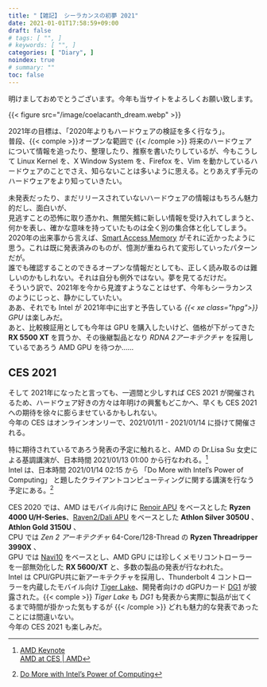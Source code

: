 ```yaml
---
title: "【雑記】 シーラカンスの初夢 2021"
date: 2021-01-01T17:58:59+09:00
draft: false
# tags: [ "", ]
# keywords: [ "", ]
categories: [ "Diary", ]
noindex: true
# summary: ""
toc: false
---
```


明けましておめでとうございます。今年も当サイトをよろしくお願い致します。  

{{< figure src="/image/coelacanth_dream.webp" >}}

2021年の目標は、「2020年よりもハードウェアの検証を多く行なう」。  
普段、{{< comple >}}オープンな範囲で {{< /comple >}} 将来のハードウェアについて情報を追ったり、整理したり、推察を書いたりしているが、今もこうして Linux Kernel を、X Window System を、Firefox を、Vim を動かしているハードウェアのことでさえ、知らないことは多いように思える。とりあえず手元のハードウェアをより知っていきたい。  

未発表だったり、まだリリースされていないハードウェアの情報はもちろん魅力的だし、面白いが、  
見逃すことの恐怖に取り憑かれ、無闇矢鱈に新しい情報を受け入れてしまうと、何かを表し、確かな意味を持っていたものは全く別の集合体と化してしまう。  
2020年の出来事から言えば、[Smart Access Memory](/tags/smart_access_memory) がそれに近かったように思う。これは既に発表済みのものが、憶測が重ねられて変形していったパターンだが。  
誰でも確認することのできるオープンな情報だとしても、正しく読み取るのは難しいのかもしれない。それは自分も例外ではない。夢を見てるだけだ。  
そういう訳で、2021年を今から見渡すようなことはせず、今年もシーラカンスのようにじっと、静かにしていたい。  
ああ、それでも Intel が 2021年中に出すと予告している *{{< xe class="hpg">}} GPU* は楽しみだ。  
あと、比較検証用としても今年は GPU を購入したいけど、価格が下がってきた **RX 5500 XT** を買うか、その後継製品となり *RDNA 2アーキテクチャ* を採用しているであろう AMD GPU を待つか……  

## CES 2021

そして 2021年になったと言っても、一週間と少しすれば CES 2021 が開催されるため、ハードウェア好きの方々は年明けの興奮もどこかへ、早くも CES 2021 への期待を徐々に膨らませているかもしれない。  
今年の CES はオンラインオンリーで、2021/01/11 - 2021/01/14 に掛けて開催される。  

特に期待されているであろう発表の予定に触れると、AMD の Dr.Lisa Su 女史による基調講演が、日本時間 2021/01/13 01:00 から行なわれる。[^ces2021-amd-keynote]  
Intel は、日本時間 2021/01/14 02:15 から 「Do More with Intel’s Power of Computing」 と題したクライアントコンピューティングに関する講演を行なう予定にある。[^ces2021-intel]  

[^ces2021-amd-keynote]: [AMD Keynote](https://digital.ces.tech/sessions/123407f2-3ad9-4b35-9155-f676b7006e7c?source=sessions) <br> [AMD at CES | AMD](https://www.amd.com/en/events/ces)
[^ces2021-intel]: [Do More with Intel’s Power of Computing](https://digital.ces.tech/sessions/cdbc3929-57b0-4e09-8db0-79ce05da141a?source=sessions)

CES 2020 では、AMD はモバイル向けに [Renoir APU](/tags/renoir) をベースとした **Ryzen 4000 U/H-Series**、[Raven2/Dali APU](/tags/dali) をベースとした **Athlon Silver 3050U** 、**Athlon Gold 3150U** 、  
CPU では *Zen 2 アーキテクチャ* 64-Core/128-Thread の **Ryzen Threadripper 3990X** 、  
GPU では [Navi10](/tags/navi10) をベースとし、AMD GPU には珍しくメモリコントローラーを一部無効化した **RX 5600/XT** と、多数の製品の発表が行なわれた。  
Intel は CPU/GPU共に新アーキテクチャを採用し、Thunderbolt 4 コントローラーを内蔵したモバイル向け [Tiger Lake](/tags/tiger_lake)、開発者向けの dGPUカード [DG1](/tags/dg1) が披露された。{{< comple >}} *Tiger Lake* も *DG1* も発表から実際に製品が出てくるまで時間が掛かった気もするが {{< /comple >}} どれも魅力的な発表であったことには間違いない。  
今年の CES 2021 も楽しみだ。  

